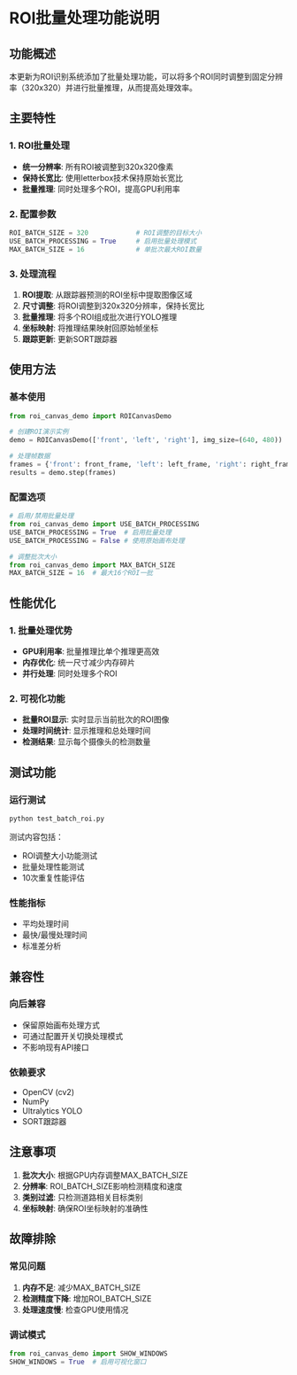 # ROI批量处理功能说明

## 功能概述

本更新为ROI识别系统添加了批量处理功能，可以将多个ROI同时调整到固定分辨率（320x320）并进行批量推理，从而提高处理效率。

## 主要特性

### 1. ROI批量处理
- **统一分辨率**: 所有ROI被调整到320x320像素
- **保持长宽比**: 使用letterbox技术保持原始长宽比
- **批量推理**: 同时处理多个ROI，提高GPU利用率

### 2. 配置参数
```python
ROI_BATCH_SIZE = 320            # ROI调整的目标大小
USE_BATCH_PROCESSING = True     # 启用批量处理模式
MAX_BATCH_SIZE = 16             # 单批次最大ROI数量
```

### 3. 处理流程
1. **ROI提取**: 从跟踪器预测的ROI坐标中提取图像区域
2. **尺寸调整**: 将ROI调整到320x320分辨率，保持长宽比
3. **批量推理**: 将多个ROI组成批次进行YOLO推理
4. **坐标映射**: 将推理结果映射回原始帧坐标
5. **跟踪更新**: 更新SORT跟踪器

## 使用方法

### 基本使用
```python
from roi_canvas_demo import ROICanvasDemo

# 创建ROI演示实例
demo = ROICanvasDemo(['front', 'left', 'right'], img_size=(640, 480))

# 处理帧数据
frames = {'front': front_frame, 'left': left_frame, 'right': right_frame}
results = demo.step(frames)
```

### 配置选项
```python
# 启用/禁用批量处理
from roi_canvas_demo import USE_BATCH_PROCESSING
USE_BATCH_PROCESSING = True  # 启用批量处理
USE_BATCH_PROCESSING = False # 使用原始画布处理

# 调整批次大小
from roi_canvas_demo import MAX_BATCH_SIZE
MAX_BATCH_SIZE = 16  # 最大16个ROI一批
```

## 性能优化

### 1. 批量处理优势
- **GPU利用率**: 批量推理比单个推理更高效
- **内存优化**: 统一尺寸减少内存碎片
- **并行处理**: 同时处理多个ROI

### 2. 可视化功能
- **批量ROI显示**: 实时显示当前批次的ROI图像
- **处理时间统计**: 显示推理和总处理时间
- **检测结果**: 显示每个摄像头的检测数量

## 测试功能

### 运行测试
```bash
python test_batch_roi.py
```

测试内容包括：
- ROI调整大小功能测试
- 批量处理性能测试
- 10次重复性能评估

### 性能指标
- 平均处理时间
- 最快/最慢处理时间
- 标准差分析

## 兼容性

### 向后兼容
- 保留原始画布处理方式
- 可通过配置开关切换处理模式
- 不影响现有API接口

### 依赖要求
- OpenCV (cv2)
- NumPy
- Ultralytics YOLO
- SORT跟踪器

## 注意事项

1. **批次大小**: 根据GPU内存调整MAX_BATCH_SIZE
2. **分辨率**: ROI_BATCH_SIZE影响检测精度和速度
3. **类别过滤**: 只检测道路相关目标类别
4. **坐标映射**: 确保ROI坐标映射的准确性

## 故障排除

### 常见问题
1. **内存不足**: 减少MAX_BATCH_SIZE
2. **检测精度下降**: 增加ROI_BATCH_SIZE
3. **处理速度慢**: 检查GPU使用情况

### 调试模式
```python
from roi_canvas_demo import SHOW_WINDOWS
SHOW_WINDOWS = True  # 启用可视化窗口
```

